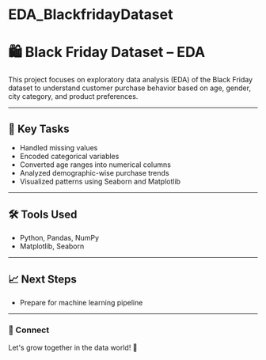 # EDA_BlackfridayDataset
# 🛍️ Black Friday Dataset – EDA

This project focuses on exploratory data analysis (EDA) of the Black Friday dataset to understand customer purchase behavior based on age, gender, city category, and product preferences.

---

## 📌 Key Tasks
- Handled missing values
- Encoded categorical variables
- Converted age ranges into numerical columns
- Analyzed demographic-wise purchase trends
- Visualized patterns using Seaborn and Matplotlib


---

## 🛠️ Tools Used
- Python, Pandas, NumPy
- Matplotlib, Seaborn

---

## 📈 Next Steps

- Prepare for machine learning pipeline

---

### 🙌 Connect
Let's grow together in the data world! 🚀
